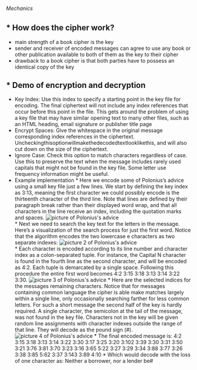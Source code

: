 ###### Mechanics
## * How does the cipher work?
   * main strength of a book cipher is the key
   * sender and receiver of encoded messages can agree to use any book or other publication available to both of them as the key to their cipher
   * drawback to a book cipher is that both parties have to possess an identical copy of the key
## * Demo of encryption and decryption
   * Key Index: Use this index to specify a starting point in the key file for encoding. The final ciphertext will not include any index references that occur before this point in the file. This gets around the problem of using a key file that may have similar opening text to many other files, such as an HTML heading, email signature or publisher title page
   * Encrypt Spaces: Give the whitespace in the original message corresponding index references in the ciphertext. Uncheckingthisoptionwillmakethedecodedtextlooklikethis, and will also cut down on the size of the ciphertext.
   * Ignore Case: Check this option to match characters regardless of case. Use this to preserve the text when the message includes rarely used capitals that might not be found in the key file. Some letter use frequency information might be useful.
   * Example implementation
    * Here we encode some of Polonius’s advice using a small key file just a few lines. We start by defining the key index as 3:13, meaning the first character we could possibly encode is the thirteenth character of the third line. Note that lines are defined by their paragraph break rather than their displayed word wrap, and that all characters in the line receive an index, including the quotation marks and spaces.
                  ![picture of Polonius's advice](https://sites.google.com/site/brutenorhuman/_/rsrc/1472689476287/book-cipher/Example1.png)   
    * Next we need to search the key text for the letters in the message. Here’s a visualization of the search process for just the first word. Notice that the algorithm encodes the two lowercase e characters as two separate indexes:
                  ![picture 2 of Polonius's advice](https://sites.google.com/site/brutenorhuman/_/rsrc/1472689480337/book-cipher/Example2.png)   
    * Each character is encoded according to its line number and character index as a colon-separated tuple. For instance, the Capital N character is found in the fourth line as the second character, and will be encoded as 4:2. Each tuple is demarcated by a single space. Following this procedure the entire first word becomes 4:2 3:15 3:18 3:13 3:14 3:22 3:30.
                  ![picture 3 of Polonius's advice](https://sites.google.com/site/brutenorhuman/_/rsrc/1472689476559/book-cipher/Example3.png) 
    * Here are the selected indices for the messages remaining characters. Notice that for messages containing common language the cipher is able make matches largely within a single line, only occasionally searching farther for less common letters. For such a short message the second half of the key is hardly required. A single character, the semicolon at the tail of the message, was not found in the key file. Characters not in the key will be given random line assignments with character indexes outside the range of that line. They will decode as the pound sign (#).
                  ![picture 4 of Polonius's advice](https://sites.google.com/site/brutenorhuman/_/rsrc/1472689476800/book-cipher/Example4.png)
    * The final encoded message is: 4:2 3:15 3:18 3:13 3:14 3:22 3:30 3:17 3:25 3:20 3:102 3:39 3:30 3:31 3:50 3:21 3:76 3:81 3:70 3:23 3:16 3:65 5:22 3:27 3:29 3:34 3:88 3:77 3:26 3:38 3:85 5:62 3:37 3:143 3:89 4:10
    * Which would decode with the loss of one character as: Neither a borrower, nor a lender be#
